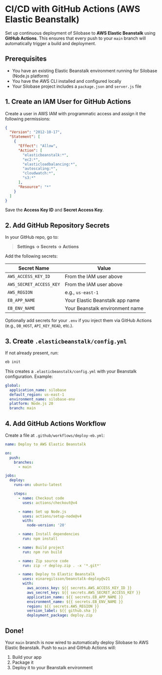 # CI/CD with GitHub Actions (AWS Elastic Beanstalk)

Set up continuous deployment of Silobase to **AWS Elastic Beanstalk** using **GitHub Actions**. This ensures that every push to your `main` branch will automatically trigger a build and deployment.

## Prerequisites

* You have an existing Elastic Beanstalk environment running for Silobase (Node.js platform)
* You have the AWS CLI installed and configured locally
* Your Silobase project includes a `package.json` and `server.js` file


## 1. Create an IAM User for GitHub Actions

Create a user in AWS IAM with programmatic access and assign it the following permissions:

```json
{
  "Version": "2012-10-17",
  "Statement": [
    {
      "Effect": "Allow",
      "Action": [
        "elasticbeanstalk:*",
        "ec2:*",
        "elasticloadbalancing:*",
        "autoscaling:*",
        "cloudwatch:*",
        "s3:*"
      ],
      "Resource": "*"
    }
  ]
}
```

Save the **Access Key ID** and **Secret Access Key**.


## 2. Add GitHub Repository Secrets

In your GitHub repo, go to:

> **Settings → Secrets → Actions**

Add the following secrets:

| Secret Name             | Value                           |
| ----------------------- | ------------------------------- |
| `AWS_ACCESS_KEY_ID`     | From the IAM user above         |
| `AWS_SECRET_ACCESS_KEY` | From the IAM user above         |
| `AWS_REGION`            | e.g., `us-east-1`               |
| `EB_APP_NAME`           | Your Elastic Beanstalk app name |
| `EB_ENV_NAME`           | Your Beanstalk environment name |

Optionally add secrets for your `.env` if you inject them via GitHub Actions (e.g., `DB_HOST`, `API_KEY_READ`, etc.).


## 3. Create `.elasticbeanstalk/config.yml`

If not already present, run:

```bash
eb init
```

This creates a `.elasticbeanstalk/config.yml` with your Beanstalk configuration. Example:

```yaml
global:
  application_name: silobase
  default_region: us-east-1
  environment_name: silobase-env
  platform: Node.js 20
  branch: main
```

## 4. Add GitHub Actions Workflow

Create a file at `.github/workflows/deploy-eb.yml`:

```yaml
name: Deploy to AWS Elastic Beanstalk

on:
  push:
    branches:
      - main

jobs:
  deploy:
    runs-on: ubuntu-latest

    steps:
      - name: Checkout code
        uses: actions/checkout@v4

      - name: Set up Node.js
        uses: actions/setup-node@v4
        with:
          node-version: '20'

      - name: Install dependencies
        run: npm install

      - name: Build project
        run: npm run build

      - name: Zip source code
        run: zip -r deploy.zip . -x '*.git*'

      - name: Deploy to Elastic Beanstalk
        uses: einaregilsson/beanstalk-deploy@v21
        with:
          aws_access_key: ${{ secrets.AWS_ACCESS_KEY_ID }}
          aws_secret_key: ${{ secrets.AWS_SECRET_ACCESS_KEY }}
          application_name: ${{ secrets.EB_APP_NAME }}
          environment_name: ${{ secrets.EB_ENV_NAME }}
          region: ${{ secrets.AWS_REGION }}
          version_label: ${{ github.sha }}
          deployment_package: deploy.zip
```

## Done!

Your `main` branch is now wired to automatically deploy Silobase to AWS Elastic Beanstalk. Push to `main` and GitHub Actions will:

1. Build your app
2. Package it
3. Deploy it to your Beanstalk environment

